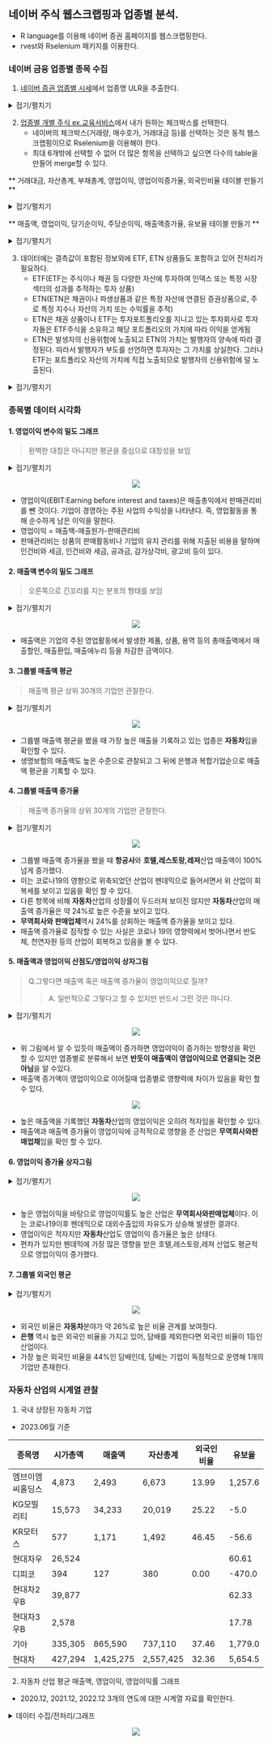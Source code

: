 ## 네이버 주식 웹스크랩핑과 업종별 분석.
- R language를 이용해 네이버 증권 홈페이지를 웹스크랩핑한다.
- rvest와 Rselenium 패키지를 이용한다.

### 네이버 금융 업종별 종목 수집
 1. [네이버 증권 업종별 시세](https://finance.naver.com/sise/sise_group.naver?type=upjong)에서 업종명 ULR을 추출한다.

<details>
  <summary>접기/펼치기</summary>
  
```r
#업종별 종목 주소
url <- "https://finance.naver.com/sise/sise_group.naver?type=upjong"
html <- read_html(url,encoding = "EUC-KR")

sise_gr <- html %>%
  html_nodes("table") %>%
  html_nodes("td") %>%
  html_nodes("a") %>%
  html_attr("href") %>%
  .[1:79]

sise1_gr <- paste0("https://finance.naver.com", sise_gr)
```
</details>
  
  2. [업종별 개별 주식 ex.교육서비스](https://finance.naver.com/sise/sise_group_detail.naver?type=upjong&no=290)에서 내가 원하는 체크박스를 선택한다.
     - 네이버의 체크박스(거래량, 매수호가, 거래대금 등)를 선택하는 것은 동적 웹스크랩핑이므로 Rselenium을 이용해야 한다.
     - 최대 6개밖에 선택할 수 없어 더 많은 항목을 선택하고 싶으면 다수의 table을 만들어 merge할 수 있다.
       
  ** 거래대금, 자산총계, 부채총계, 영업이익, 영업이익증가율, 외국인비율 테이블 만들기 **
  <details> 
  <summary>접기/펼치기</summary>
  
```r
# 거래대금, 자산총계, 부채총계, 영업이익, 영업이익증가율, 외국인비율 테이블 만들기
table1 <- c()
for (k in 1:length(sise1_gr)) {
  remDr$navigate(sise1_gr[k])
  # remDr$ screenshot (display = TRUE)
  
  
  # checked 속성이 있는 요소를 찾기 위한 XPath
  xpath <- '//input[@type="checkbox" and @checked]'
  
  # 요소 선택
  elements <- remDr$findElements(using = "xpath", value = xpath)
  
  # 선택된 요소의 checked 속성 제거
  for (element in elements) {
    remDr$executeScript("arguments[0].removeAttribute('checked')",
                        list(element))
  }
  
  # remDr$ screenshot (display = TRUE)
  
  
  for (i in c(3, 5, 10, 11, 15, 16)) {
    element_id <- paste0("option", i)
    checkbox <-
      remDr$findElement(
        using = "xpath",
        value = sprintf('//input[@type="checkbox" and @id="%s"]', element_id)
      )
    checkbox$clickElement()
  }
  
  # remDr$screenshot(display = TRUE)
  
  
  element <-
    remDr$findElement(using = "xpath", value = "/html/body/div[3]/div[2]/div[2]/div[3]/form/div/div/div/a[1]")
  
  
  if (!is.null(element)) {
    # 클릭
    element$clickElement()
  } else {
    # 요소가 없을 경우 처리
  }
  
  remDr$screenshot(display = TRUE)
  
  table_element <-
    remDr$findElement(using = "css", value = "#contentarea > div:nth-child(5) > table")
  
  table_html <- table_element$getPageSource()[[1]]
  
  # Extract the table data using CSS selector
  table_data <-
    read_html(table_html) %>%
    html_nodes("#contentarea > div:nth-child(5) > table") %>%
    html_table(fill = TRUE) %>%
    as.data.frame() %>%
    select(-토론실) %>%
    select(-Var.12)
  
  jong_mok <- read_html(table_html) %>%
    html_nodes("table") %>%
    html_nodes("td") %>%
    html_text() %>%
    .[2] %>%
    gsub("\\n|\\t", "", .)
  
  업종명 <-  matrix(jong_mok , nrow(table_data))
  
  df <- cbind(업종명, table_data)
  
  table1 <- rbind(table1, df)
  
}

# View(table1)

sise1_gr <- paste0("https://finance.naver.com", sise_gr)
```
</details>

** 매출액, 영업이익, 당기순이익, 주당순이익, 매출액증가율, 유보율 테이블 만들기 **

<details>

 <summary>접기/펼치기</summary>

```r
# table2 <- c()
for (k in 1:length(sise1_gr)) {
  remDr$navigate(sise1_gr[k])
  # remDr$ screenshot (display = TRUE)
  
  
  # checked 속성이 있는 요소를 찾기 위한 XPath
  xpath <- '//input[@type="checkbox" and @checked]'
  
  # 요소 선택
  elements <- remDr$findElements(using = "xpath", value = xpath)
  
  # 선택된 요소의 checked 속성 제거
  for (element in elements) {
    remDr$executeScript("arguments[0].removeAttribute('checked')",
                        list(element))
  }
  
  # remDr$ screenshot (display = TRUE)
  
  
  for (i in c(5, 17, 22, 23, 25, 27)) {
    element_id <- paste0("option", i)
    checkbox <-
      remDr$findElement(
        using = "xpath",
        value = sprintf('//input[@type="checkbox" and @id="%s"]', element_id)
      )
    checkbox$clickElement()
  }
  
  # remDr$screenshot(display = TRUE)
  
  
  element <-
    remDr$findElement(using = "xpath", value = "/html/body/div[3]/div[2]/div[2]/div[3]/form/div/div/div/a[1]")
  
  #
  if (!is.null(element)) {
    # 클릭
    element$clickElement()
  } else {
    # 요소가 없을 경우 처리
  }
  
  remDr$screenshot(display = TRUE)
  
  table_element <-
    remDr$findElement(using = "css", value = "#contentarea > div:nth-child(5) > table")
  
  
  table_html <- table_element$getPageSource()[[1]]
  
  # Extract the table data using CSS selector
  table_data <-
    read_html(table_html) %>%
    html_nodes("#contentarea > div:nth-child(5) > table") %>%
    html_table(fill = TRUE) %>%
    as.data.frame() %>%
    select(-토론실) %>%
    select(-Var.12)
  
  jong_mok <- read_html(table_html) %>%
    html_nodes("table") %>%
    html_nodes("td") %>%
    html_text() %>%
    .[2] %>%
    gsub("\\n|\\t", "", .)
  
  업종명 <-  matrix(jong_mok , nrow(table_data))
  
  df <- cbind(업종명, table_data)
  
  table2 <- rbind(table2, df)
  
}

# View(table2)
```
</details>

  3. 데이터에는 결측값이 포함된 정보외에 ETF, ETN 상품들도 포함하고 있어 전처리가 필요하다.
     - ETF(ETF는 주식이나 채권 등 다양한 자산에 투자하여 인덱스 또는 특정 시장 섹터의 성과를 추적하는 투자 상품)
     - ETN(ETN은 채권이나 파생상품과 같은 특정 자산에 연결된 증권상품으로, 주로 특정 지수나 자산의 가치 또는 수익률을 추적)
     - ETN은 채권 상품이나 ETF는 투자포트폴리오를 지니고 있는 투자회사로 투자자들은 ETF주식을 소유하고 해당 포트폴리오의 가치에 따라 이익을 얻게됨
     - ETN은 발생자의 신용위험에 노출되고 ETN의 가치는 발행자의 양속에 따라 결정된다. 따라서 발행자가 부도를 선언하면 투자자는 그 가치를 상실한다. 그러나 ETF는 포트폴리오 자산의 가치에 직접 노출되므로 발행자의 신용위험에 덜 노출된다.

<details>
  <summary>접기/펼치기</summary>

  ```r
table1_ad <- table1 %>%
  .[, c(1, 2, 6:11)] %>%
  filter(!영업이익 %in% c("", NA))

table_j <-
  as.data.frame(lapply(table1_ad, function(x)
    gsub(",", "", x))) # ,를 지우지 않으면 숫자로 인식을 못함.
```
</details>

### 종목별 데이터 시각화

#### 1. 영업이익 변수의 밀도 그래프
   > 완벽한 대칭은 아니지만 평균을 중심으로 대칭성을 보임
<details>
 <summary>접기/펼치기</summary>
 
```r
ggplot(data = table_j, aes(x = 영업이익)) +
  geom_density(fill = "steelblue", color = "black") +
  labs(x = "영업이익", y = "밀도", title = "영업이익 분포") +
  theme_minimal() +
  xlim(-1000, 1000)

```
</details>

<p align="center">
  <img src="https://github.com/baedabean/myrepo/blob/main/%EC%8A%A4%ED%81%AC%EB%A6%B0%EC%83%B7%202023-06-12%20%EC%98%A4%EC%A0%84%209.50.42.png?raw=true)https://github.com/baedabean/myrepo/blob/main/%EC%8A%A4%ED%81%AC%EB%A6%B0%EC%83%B7%202023-06-12%20%EC%98%A4%EC%A0%84%209.50.42.png?raw=true">
</p>

 - 영업이익(EBIT:Earning before interest and taxes)은 매출총익에서 판매관리비를 뺀 것이다. 기업이 경영하는 주된 사업의 수익성을 나타낸다. 즉, 영업활동을 통해 순수하게 남은 이익을 말한다.
 - 영업이익 = 매출액-매출원가-판매관리비
 - 판매관리비는 상품의 판매활동비나 기업의 유지 관리를 위해 지출된 비용을 말하며 인건비와 세금, 인건비와 세금, 공과금, 감가상각비, 광고비 등이 있다.

#### 2. 매출액 변수의 밀도 그래프
   > 오른쪽으로 긴꼬리를 지는 분포의 형태를 보임

<details>
   
 <summary>접기/펼치기</summary>
 
```r
# 매출액 변수의 밀도 그래프
ggplot(data = table_j, aes(x =매출액)) +
  geom_density(fill = "steelblue", color = "black") +
  labs(x = "매출액", y = "밀도", title = "매출액 분포") +
  theme_minimal() +
  xlim(0, 5000)
```
</details>

<p align="center">
  <img src="https://github.com/baedabean/myrepo/blob/main/%EC%8A%A4%ED%81%AC%EB%A6%B0%EC%83%B7%202023-06-12%20%EC%98%A4%EC%A0%84%209.50.53.png?raw=true">
</p>

- 매출액은 기업의 주된 영업활동에서 발생한 제품, 상품, 용역 등의 총매출액에서 매출할인, 매출환입, 매출에누리 등을 차감한 금액이다.

#### 3. 그룹별 매출액 평균
   > 매출액 평균 상위 30개의 기업만 관찰한다.

<details>
   
 <summary>접기/펼치기</summary>
 
```r
#그룹별 매출액 평균

group_30 <- table_j %>%
  group_by(업종명) %>%
  summarize(mean_매출액 = mean(매출액, na.rm = TRUE)) %>% 
  top_n(30, mean_매출) 

#막대그래프 그리기

ggplot(data = group_30 , aes(x = 업종명, y = mean_매출액, fill = 업종명)) +
  stat_summary(fun = "mean",
               geom = "bar",
              position = "dodge") +
  labs(x = "업종명", y = "매출액", title = "그룹별 매출액 평균") +
  theme_minimal() +
  theme(axis.text.x = element_text(angle = 45, hjust = 1))
```
</details>

<p align="center">
  <img src="https://github.com/baedabean/myrepo/blob/main/%EA%B7%B8%EB%A3%B9%EB%B3%84%20%EB%A7%A4%EC%B6%9C%EC%95%A1%20%ED%8F%89%EA%B7%A0.png?raw=true">
</p>

 - 그룹별 매출액 평균을 봤을 때 가장 높은 매출을 기록하고 있는 업종은 **자동차**임을 확인할 수 있다.
 - 생명보험의 매출액도 높은 수준으로 관찰되고 그 뒤에 은행과 복합기업순으로 매출액 평균을 기록할 수 있다.
   
#### 4. 그룹별 매출액 증가율
   > 매출액 증가율의 상위 30개의 기업만 관찰한다.

<details>
   
 <summary>접기/펼치기</summary>
 
```r
#그룹별 매출액 증가율
top_30_f <- table_j %>%
  group_by(업종명) %>%
  summarize(mean_매출액증가율 = mean(매출액증가율, na.rm = TRUE)) %>% 
  top_n(30, mean_매출액증가율) 

#막대그래프 그리기
ggplot(data = top_30 , aes(x = 업종명, y = mean_매출액증가율, fill = 업종명)) +
  stat_summary(fun = "mean",
               geom = "bar",
               position = "dodge") +
  labs(x = "업종명", y = "매출액 증가율", title = "그룹별 매출액 증가율") +
  theme_minimal() +
  theme(axis.text.x = element_text(angle = 45, hjust = 1))
```
</details>

<p align="center">
  <img src="https://github.com/baedabean/myrepo/blob/main/%EA%B7%B8%EB%A3%B9%EB%B3%84%20%EB%A7%A4%EC%B6%9C%EC%95%A1%20%EC%A6%9D%EA%B0%80%EC%9C%A8.png?raw=true">
</p>

- 그룹별 매출액 증가율을 봤을 때 **항공사**와 **호텔,레스토랑,레져**산업 매출액이 100% 넘게 증가했다.
- 이는 코로나19의 영향으로 위축되었던 산업이 펜데믹으로 들어서면서 위 산업이 회복세를 보이고 있음을 확인 할 수 있다.
- 다른 항목에 비해 **자동차**산업의 성장률이 두드러져 보이진 않지만 **자동차**산업의 매출액 증가율은 약 24%로 높은 수준을 보이고 있다.
- **무역회사와 판매업체**역시 24%를 상회하는 매출액 증가율을 보이고 있다.
- 매출액 증가율로 짐작할 수 있는 사실은 코로나 19의 영향력에서 벗어나면서 반도체, 천연자원 등의 산업이 회복하고 있음을 볼 수 있다.

#### 5. 매출액과 영업이익 산점도/영업이익 상자그림

   > Q.그렇다면 매출액 혹은 매출액 증가율이 영업이익으로 질까?
   >> A. 일반적으로 그렇다고 할 수 있지만 반드시 그런 것은 아니다.
   
  <details>
   
 <summary>접기/펼치기</summary>
 
```
#매출액 상위30개를 기준으로 영업이익률 table 작성

top_m_n <- top_30$업종명
top_m <- c()
for (i in 1:30) {
 top_m_table <-  table_j %>% 
    filter(업종명%in% top_m_n[i])
 top_m <- rbind(top_m, top_m_table)
}

#스캐터 플롯 그리기 
ggplot(data = table_j, aes(x = 매출액, y = 영업이익, color = 업종명)) +
 geom_point() +
 labs(x = "매출액", y = "영업이익", title = "매출액과 영업이익 관계") +
 geom_smooth(method = "lm", se=F) ## 그룹별 회귀선 추가

#상자그림 그리기
ggplot(data =  top_m, aes(x = 업종명, y = 영업이익, fill = 업종명)) +
  geom_boxplot() +
  labs(x = "업종명", y = "영업이익", title = "그룹별 매출액 비교") +
  theme(axis.text.x = element_text(angle = 45, hjust = 1)) +
  ylim(-1500, 1500)
```
</details>

<p align="center">
  <img src="https://github.com/baedabean/myrepo/blob/main/%E1%84%86%E1%85%A2%E1%84%8E%E1%85%AE%E1%86%AF%E1%84%8B%E1%85%A2%E1%86%A8%E1%84%80%E1%85%AA%20%E1%84%8B%E1%85%A7%E1%86%BC%E1%84%8B%E1%85%A5%E1%86%B8%E1%84%8B%E1%85%B5%E1%84%8B%E1%85%B5%E1%86%A8%E1%84%85%E1%85%B2%E1%86%AF%20%E1%84%89%E1%85%A1%E1%86%AB%E1%84%8C%E1%85%A5%E1%86%B7%E1%84%83%E1%85%A9%20%E1%84%87%E1%85%A9%E1%86%A8%E1%84%89%E1%85%A1%E1%84%87%E1%85%A9%E1%86%AB.png?raw=true">
</p>

- 위 그림에서 알 수 있듯이 매출액이 증가하면 영업이익이 증가하는 방향성을 확인 할 수 있지만 엽종별로 분류해서 보면 **반듯이 매출액이 영업이익으로 연결되는 것은 아님**을 알 수있다.
- 매출액 증가액이 영업이익으로 이어질때 업종별로 영향력에 차이가 있음을 확인 할 수 있다.

<p align="center">
  <img src="https://github.com/baedabean/myrepo/blob/main/%E1%84%80%E1%85%B3%E1%84%85%E1%85%AE%E1%86%B8%E1%84%87%E1%85%A7%E1%86%AF%20%E1%84%8B%E1%85%A7%E1%86%BC%E1%84%8B%E1%85%A5%E1%86%B8%E1%84%8B%E1%85%B5%E1%84%8B%E1%85%B5%E1%86%A8.png?raw=true">
</p>

- 높은 매출액을 기록했던 **자동차**산업의 영업이익은 오히려 적자임을 확인할 수 있다.
- 매출액과 매출액 증가율이 영업이익에 긍적적으로 영향을 준 산업은 **무역회사와판매업채**임을 확인 할 수 있다.

#### 6. 영업이익 증가율 상자그림
<details>
   
 <summary>접기/펼치기</summary>
 
```
#상자그림 그리기
ggplot(data = top_m, aes(x = 업종명, y = 영업이익증가율, fill = 업종명)) +
  geom_boxplot() +
  labs(x = "업종명", y = "영업이익증가율", title = "업종별 영업이익증가율 상자그림")+
  theme_minimal() +
  theme(axis.text.x = element_text(angle = 45, hjust = 1))+
  ylim(-200,200)
```
</details>

<p align="center">
  <img src="https://github.com/baedabean/myrepo/blob/main/%E1%84%8B%E1%85%A7%E1%86%BC%E1%84%8B%E1%85%A5%E1%86%B8%E1%84%8B%E1%85%B5%E1%84%8B%E1%85%B5%E1%86%A8%20%E1%84%8C%E1%85%B3%E1%86%BC%E1%84%80%E1%85%A1%E1%84%8B%E1%85%B2%E1%86%AF%20%E1%84%89%E1%85%A1%E1%86%BC%E1%84%8C%E1%85%A1%E1%84%80%E1%85%B3%E1%84%85%E1%85%B5%E1%86%B7.png?raw=true">
</p>

- 높은 영업이익을 바탕으로 영업이익률도 높은 산업은 **무역회사와판매업체**이다. 이는 코로나19이후 펜데믹으로 대외수출입의 자유도가 상승해 발생한 결과다.
- 영업이익은 적자지만 **자동차**산업도 영업이익 증가율은 높은 상태다.
- 편차가 있지만 펜데믹에 가장 많은 영향을 받은 호텔,레스토랑,레져 산업도 평균적으로 영업이익이 증가했다.

#### 7. 그룹별 외국인 평균
   
<details>
   
 <summary>접기/펼치기</summary>
 
```
# 그룹별 외국인 평균
top_30_f <- table_j %>%
  group_by(업종명) %>%
  summarize(mean_외국인비율 = mean(외국인비율, na.rm = TRUE)) %>% 
  top_n(30, mean_외국인비율)

#막대그래프 그리기
ggplot(data = top_30_f , aes(x = 업종명, y = mean_외국인비율, fill = 업종명)) +
  stat_summary(fun = "mean",
               geom = "bar",
               position = "dodge") +
  labs(x = "업종명", y = "외국인 비율", title = "그룹별 외국인 비율") +
  theme_minimal() +
  theme(axis.text.x = element_text(angle = 45, hjust = 1))

```
</details>


<p align="center">
  <img src="https://github.com/baedabean/myrepo/blob/main/%EA%B7%B8%EB%A3%B9%EB%B3%84%20%EC%99%B8%EA%B5%AD%EC%9D%B8%20%EB%B9%84%EC%9C%A8.png?raw=true">
</p>

- 외국인 비율은 **자동차**분야가 약 26%로 높은 비율 관계를 보여줬다.
- **은행** 역시 높은 외국인 비율을 가지고 있어, 담배를 제외한다면 외국인 비율이 1등인 산업이다.
- 가장 높은 외국인 비율을 44%인 담배인데, 담배는 기업이 독점적으로 운영해 1개의 기업만 존재한다.

### 자동차 산업의 시계열 관찰

1. 국내 상장된 자동차 기업
- 2023.06월 기준

| 종목명 | 시가총액 | 매출액 | 자산총계 | 외국인비율 | 유보율 |
|----- |-----   | -----| ----- | ----- | ----- |
| 엠브이엠씨홀딩스 |  4,873 | 2,493|6,673 |13.99|1,257.6|
| KG모빌리티 |15,573 | 34,233|    20,019|      25.22|    -5.0|
|KR모터스        | 577   |1,171  |    1,492 |   46.45|   -56.6|
|현대차우         |26,524|       |              | |60.61        |
|디피코          | 394   | 127   |     380      | 0.00 | -470.0|
|현대차2우B       | 39,877|       |              |   |62.33     |   
|현대차3우B      | 2,578|        |         |   |17.78|        
|기아          | 335,305|865,590 |  737,110      |37.46 |1,779.0|
|현대차         |427,294 |1,425,275| 2,557,425      |32.36| 5,654.5|

2. 자동차 산업 평균 매출액, 영업이익, 영업이익률 그래프
- 2020.12, 2021.12, 2022.12 3개의 연도에 대한 시계열 자료를 확인한다.

<details>
<summary>데이터 수집/전처리/그래프</summary>
 
```r
# 기업의 실적분석 table을 수집하는 함수
perf_table <- function(code) {
  base_url <- "https://finance.naver.com/item/main.naver?code="
  url <- paste0(base_url, code)
  
  table <- read_html(url, encoding = "euc-kr") %>%
    html_nodes("table.tb_type1.tb_num") %>%
    html_table()
  
  table1 <- as.data.frame(table[[1]])
  table2 <- table1[-c(1, 2),]
  
  # Replace commas with spaces and convert to numeric
  table3 <-
    data.frame(matrix(ncol = ncol(table2), nrow = nrow(table2)))
  
  for (i in 2:ncol(table2)) {
    table3[, i - 1] <- gsub(",", "", table2[, i]) %>%
      as.numeric()
  }
  
  rownames(table3) <-
    c(
      "매출액",
      "영업이익",
      "당기순이익",
      "영업이익률",
      "순이익률",
      "ROE(지배주주)",
      "부채비율",
      "당좌비율",
      "유보율",
      "EPS(원)",
      "PER(배)",
      "BPS(원)",
      "PBR(배)",
      "주당배당금(원)",
      "시가배당률",
      "배당성향"
    )
  colnames(table3) <-
    c(
      "2020.12",
      "2021.12",
      "2022.12",
      "2023.12(E)",
      "2022.03",
      "2022.06",
      "2022.09",
      "2022.12",
      "2023.03",
      "2023.06(E)"
    )
  
  return(table3)
}
}

```

```r
# 900140(엘브이엠씨홀딩스), 000040(KR모터스), 003620(KG모빌리티), 000270(기아), 005380(현대차)
code <- c("900140", "000040", "003620", "000270", "005380")

table <- rbind(
  perf_table(code[1]),
  perf_table(code[2]),
  perf_table(code[3]),
  perf_table(code[4]),
  perf_table(code[5])
)
# view(table)

매출액 <- table[seq(1, 80, 16), ]
영업이익 <- table[seq(2, 80, 16),]
영업이익률 <- table[seq(4, 80, 16), ]
부채비율 <- table[seq(7, 80, 16), ]

mean_매출액 <- colMeans(매출액, na.rm = TRUE) %>%
  .[1:3]
mean_영업이익 <- colMeans(영업이익, na.rm = TRUE) %>%
  .[1:3]
mean_영업이익률 <- colMeans(영업이익률, na.rm = TRUE) %>%
  .[1:3]
mean_부채비율 <- colMeans(부채비율, na.rm = TRUE) %>%
  .[1:3]
time <- c("2020.12", "2021.12", "2022.12")

data <- data.frame(
  time = c("2020.12", "2021.12", "2022.12"),
  mean_매출액 = mean_매출액,
  mean_영업이익 = mean_영업이익,
  mean_영업이익률 = mean_영업이익률,
  mean_부채비율 = mean_부채비율
)
```
 
```r
# 자동차 산업 평균 매출액 그래프 (2020~2022)
plot1 <- ggplot(data) +
  geom_point(aes(x = time, y = mean_매출액), size = 3) +
  geom_line(aes(x = time, y = mean_매출액, group = 1)) +
  labs(x = "Year", y = "Mean Value") +
  ggtitle("자동차 산업 매출액 평균") +
  theme(text = element_text(family = "NanumGothic"))

# 자동차 산업 평균 영업이익 그래프 (2020~2022)
plot2 <- ggplot(data) +
  geom_point(aes(x = time, y = mean_영업이익), size = 3) +
  geom_line(aes(x = time, y = mean_영업이익, group = 1)) +
  labs(x = "Year", y = "Mean Value") +
  ggtitle("자동차 산업 영업이익 평균") +
  theme(text = element_text(family = "NanumGothic"))

# 자동차 산업 평균 영업이익률 그래프 (2020~2022)
plot3 <- ggplot(data) +
  geom_point(aes(x = time, y = mean_영업이익률), size = 3) +
  geom_line(aes(x = time, y = mean_영업이익률, group = 1)) +
  labs(x = "Year", y = "Mean Value", color = "Variable") +
  ggtitle("자동차 산업 영업이익률 평균") +
  theme(text = element_text(family = "NanumGothic"))

# library(gridExtra)
grid.arrange(plot1, plot2, plot3, ncol = 3)

```

</details>

<p align="center">
  <img src="https://github.com/baedabean/myrepo/blob/main/%EA%B7%B8%EB%A3%B9%EB%B3%84%20%EC%99%B8%EA%B5%AD%EC%9D%B8%20%EB%B9%84%EC%9C%A8.png?raw=true">
</p>

